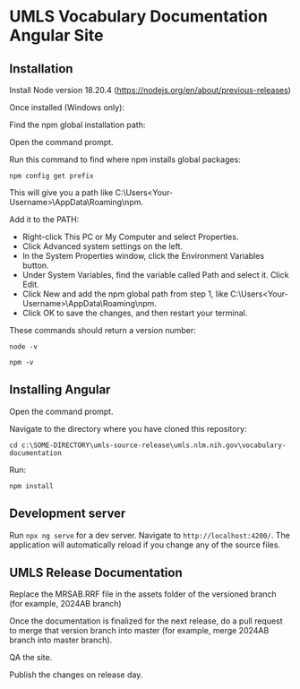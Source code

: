 # UMLS Vocabulary Documentation Angular Site

## Installation

Install Node version 18.20.4 (https://nodejs.org/en/about/previous-releases) 

Once installed (Windows only):

Find the npm global installation path: 

Open the command prompt.
 
Run this command to find where npm installs global packages:
 
`npm config get prefix`
 
This will give you a path like C:\Users\<Your-Username>\AppData\Roaming\npm.
 
Add it to the PATH:

* Right-click This PC or My Computer and select Properties.
* Click Advanced system settings on the left.
* In the System Properties window, click the Environment Variables button.
* Under System Variables, find the variable called Path and select it. Click Edit.
* Click New and add the npm global path from step 1, like C:\Users\<Your-Username>\AppData\Roaming\npm.
* Click OK to save the changes, and then restart your terminal.

These commands should return a version number:

`node -v`

`npm -v`

## Installing Angular

Open the command prompt. 

Navigate to the directory where you have cloned this repository:

`cd c:\SOME-DIRECTORY\umls-source-release\umls.nlm.nih.gov\vocabulary-documentation`

Run: 

`npm install`

## Development server

Run `npx ng serve` for a dev server. Navigate to `http://localhost:4200/`. The application will automatically reload if you change any of the source files.

## UMLS Release Documentation

Replace the MRSAB.RRF file in the assets folder of the versioned branch (for example, 2024AB branch)

Once the documentation is finalized for the next release, do a pull request to merge that version branch into master (for example, merge 2024AB branch into master branch). 

QA the site. 

Publish the changes on release day. 







